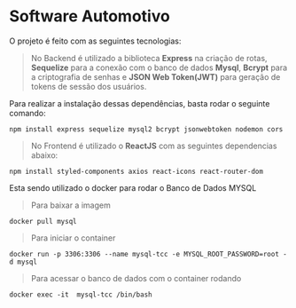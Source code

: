 # Software Automotivo

O projeto é feito com as seguintes tecnologias:

> No Backend é utilizado a biblioteca <strong>Express</strong> na criação de rotas, <strong>Sequelize</strong> para a conexão com o banco de dados <strong>Mysql</strong>,
> <strong>Bcrypt</strong> para a criptografia de senhas e <strong>JSON Web Token(JWT)</strong> para geração de tokens de sessão dos usuários.

Para realizar a instalação dessas dependências, basta rodar o seguinte comando:

```
npm install express sequelize mysql2 bcrypt jsonwebtoken nodemon cors
```

> No Frontend é utilizado o <strong>ReactJS</strong> com as seguintes dependencias abaixo:

```
npm install styled-components axios react-icons react-router-dom
```

Esta sendo utilizado o docker para rodar o Banco de Dados MYSQL

> Para baixar a imagem

```
docker pull mysql 
```

> Para iniciar o container

```
docker run -p 3306:3306 --name mysql-tcc -e MYSQL_ROOT_PASSWORD=root -d mysql
```

> Para acessar o banco de dados com o container rodando

```
docker exec -it  mysql-tcc /bin/bash
```


